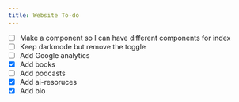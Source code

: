 ```yaml
---
title: Website To-do
---
```


- [ ] Make a component so I can have different components for index
- [ ] Keep darkmode but remove the toggle
- [ ] Add Google analytics
- [x] Add books
- [ ] Add podcasts
- [x] Add ai-resoruces
- [x] Add bio